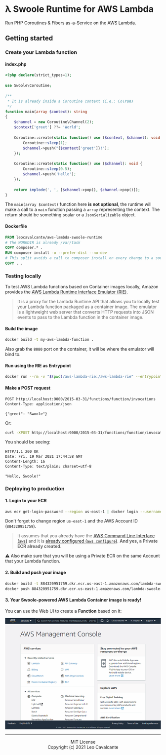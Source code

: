 # λ Swoole Runtime for AWS Lambda

Run PHP Coroutines & Fibers as-a-Service on the AWS Lambda.

## Getting started

### Create your Lambda function

#### index.php
```php
<?php declare(strict_types=1);

use Swoole\Coroutine;

/**
 * It is already inside a Coroutine context (i.e.: Co\run)
 */
function main(array $context): string
{
    $channel = new Coroutine\Channel(2);
    $context['greet'] ??= 'World';

    Coroutine::create(static function() use ($context, $channel): void {
        Coroutine::sleep(1);
        $channel->push("{$context['greet']}!");
    });

    Coroutine::create(static function() use ($channel): void {
        Coroutine::sleep(0.5);
        $channel->push('Hello');
    });

    return implode(', ', [$channel->pop(), $channel->pop()]);
}
```
The `main(array $context)` function here **is not optional**, the runtime will make a call to a `main` function passing a `array` representing the context.
The return should be something scalar or a `JsonSerializable` object.

#### Dockerfile
```Dockerfile
FROM leocavalcante/aws-lambda-swoole-runtime
# The WORKDIR is already /var/task
COPY composer.* .
RUN composer install -o --prefer-dist --no-dev
# This split avoids a call to composer install on every change to a source-code file
COPY . .
```

### Testing locally

To test AWS Lambda functions based on Container images locally, Amazon provides the [AWS Lambda Runtime Interface Emulator (RIE)](https://docs.aws.amazon.com/lambda/latest/dg/images-test.html).

> It is a proxy for the Lambda Runtime API that allows you to locally test your Lambda function packaged as a container image. The emulator is a lightweight web server that converts HTTP requests into JSON events to pass to the Lambda function in the container image.

#### Build the image
```bash
docker build -t my-aws-lambda-function .
```
Also grab the `8080` port on the container, it will be where the emulator will bind to.

#### Run using the RIE as Entrypoint
```bash
docker run --rm -v "$(pwd)/aws-lambda-rie:/aws-lambda-rie" --entrypoint /aws-lambda-rie -p 9000:8080 my-aws-lambda-function
```

#### Make a POST request
```http request
POST http://localhost:9000/2015-03-31/functions/function/invocations
Content-Type: application/json

{"greet": "Swoole"}
```

Or:
```bash
curl -XPOST http://localhost:9000/2015-03-31/functions/function/invocations -d '{"greet": "Swoole"}'
```

You should be seeing:

```http reponse
HTTP/1.1 200 OK
Date: Fri, 19 Mar 2021 17:44:58 GMT
Content-Length: 16
Content-Type: text/plain; charset=utf-8

"Hello, Swoole!"
```

### Deploying to production

#### 1. Login to your ECR
```bash
aws ecr get-login-password --region us-east-1 | docker login --username AWS --password-stdin 884320951759.dkr.ecr.us-east-1.amazonaws.com
```
Don't forget to change region `us-east-1` and the AWS Account ID (`884320951759`).

> It assumes that you already have the [AWS Command Line Interface (`aws`)](https://aws.amazon.com/cli/) and it is [already configured (`aws configure`)](https://docs.aws.amazon.com/cli/latest/userguide/cli-configure-quickstart.html). **And yes, a Private ECR already created.**

⚠️ Also make sure that you will be using a Private ECR on the same Account that your Lambda function.

#### 2. Build and push your image
```bash
docker build -t 884320951759.dkr.ecr.us-east-1.amazonaws.com/lambda-swoole-runtime-example .
docker push 884320951759.dkr.ecr.us-east-1.amazonaws.com/lambda-swoole-runtime-example
```

#### 3. Your Swoole-powered AWS Lambda Container image is ready!

You can use the Web UI to create a **Function** based on it:

![Create function screenshot](create-function-screenshot.gif)

---
<p align="center">
MIT License<br>
Copyright (c) 2021 Leo Cavalcante
</p>
